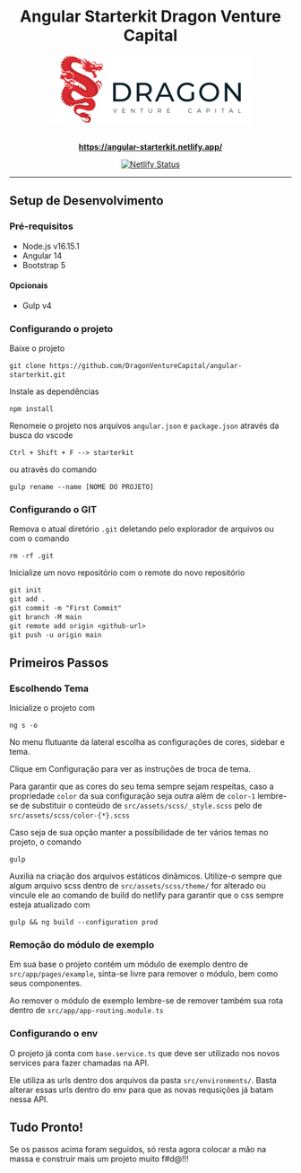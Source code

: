 <h1 align="center">Angular Starterkit Dragon Venture Capital</h1>

<p align="center">
  <img src="src\assets\images\logo\logo-sm.svg" alt="dragon-logo" width="360px" height="120px"/>
  <br/>
  <br/>
</p>

<p align="center">
  <a href="https://angular-starterkit.netlify.app/"><strong>https://angular-starterkit.netlify.app/</strong></a>
  <br>
</p>

<p align="center">
  <a href="https://app.netlify.com/sites/angular-starterkit/deploys">
    <img src="https://api.netlify.com/api/v1/badges/bfb73e88-082e-4c42-ae73-89807001fe64/deploy-status?branch=main" alt="Netlify Status" />
  </a>
</p>

<hr>

## Setup de Desenvolvimento

### Pré-requisitos

- Node.js v16.15.1
- Angular 14
- Bootstrap 5

#### Opcionais

- Gulp v4

### Configurando o projeto

Baixe o projeto

```
git clone https://github.com/DragonVentureCapital/angular-starterkit.git
```

Instale as dependências

```
npm install
```

Renomeie o projeto nos arquivos `angular.json` e `package.json` através da busca do vscode

```
Ctrl + Shift + F --> starterkit
```

ou através do comando

```
gulp rename --name [NOME DO PROJETO]
```

### Configurando o GIT

Remova o atual diretório `.git` deletando pelo explorador de arquivos ou com o comando

```
rm -rf .git
```

Inicialize um novo repositório com o remote do novo repositório

```
git init
git add .
git commit -m "First Commit"
git branch -M main
git remote add origin <github-url>
git push -u origin main
```

## Primeiros Passos

### Escolhendo Tema

Inicialize o projeto com

```
ng s -o
```

No menu flutuante da lateral escolha as configurações de cores, sidebar e tema.

Clique em Configuração para ver as instruções de troca de tema.

Para garantir que as cores do seu tema sempre sejam respeitas, caso a propriedade `color` da sua configuração seja outra além de `color-1` lembre-se de substituir o conteúdo de `src/assets/scss/_style.scss` pelo de `src/assets/scss/color-{*}.scss`

Caso seja de sua opção manter a possíbilidade de ter vários temas no projeto, o comando

```
gulp
```

Auxilia na criação dos arquivos estáticos dinâmicos. Utilize-o sempre que algum arquivo scss dentro de `src/assets/scss/theme/` for alterado ou vincule ele ao comando de build do netlify para garantir que o css sempre esteja atualizado com

```
gulp && ng build --configuration prod
```

### Remoção do módulo de exemplo

Em sua base o projeto contém um módulo de exemplo dentro de `src/app/pages/example`, sinta-se livre para remover o módulo, bem como seus componentes.

Ao remover o módulo de exemplo lembre-se de remover também sua rota dentro de `src/app/app-routing.module.ts`

### Configurando o env

O projeto já conta com `base.service.ts` que deve ser utilizado nos novos services para fazer chamadas na API.

Ele utiliza as urls dentro dos arquivos da pasta `src/environments/`. Basta alterar essas urls dentro do env para que as novas requsições já batam nessa API.

## Tudo Pronto!

Se os passos acima foram seguidos, só resta agora colocar a mão na massa e construir mais um projeto muito f#d@!!!
